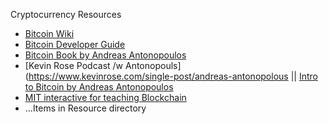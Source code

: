 Cryptocurrency Resources

- [Bitcoin Wiki](https://en.bitcoin.it/wiki/Main_Page)
- [Bitcoin Developer Guide](https://bitcoin.org/en/developer-guide)
- [Bitcoin Book by Andreas Antonopoulos](https://github.com/bitcoinbook/bitcoinbook)
- [Kevin Rose Podcast /w Antonopouls] (https://www.kevinrose.com/single-post/andreas-antonopolous ||  [Intro to Bitcoin by Andreas Antonopoulos](https://www.youtube.com/watch?v=qkxdys-Ek9U)
- [MIT interactive for teaching Blockchain](http://blockchain.mit.edu/how-blockchain-works)
- ...Items in Resource directory